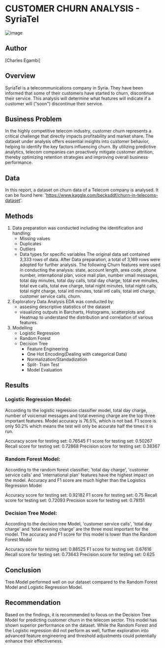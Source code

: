 # CUSTOMER CHURN ANALYSIS - SyriaTel 

![image](https://daxg39y63pxwu.cloudfront.net/images/blog/churn-models/Customer_Churn_Prediction_Models_in_Machine_Learning.png)


## Author

[Charles Egambi]



## Overview

SyriaTel is a telecommunications company in Syria. They have been informed that some of their customers have started to churn, discontinue their service. This analysis will determine what features will indicate if a customer will ("soon") discontinue their service.

## Business Problem

In the highly competitive telecom industry, customer churn represents a critical challenge that directly impacts profitability and market share. The dataset under analysis offers essential insights into customer behavior, helping to identify the key factors influencing churn. By utilizing predictive analytics, telecom companies can proactively mitigate customer attrition, thereby optimizing retention strategies and improving overall business performance.


## Data

In this report, a dataset on churn data of a Telecom company is analysed. It can be found here: 'https://www.kaggle.com/becksddf/churn-in-telecoms-dataset'.

## Methods

1. Data preparation was conducted including the identification and handling:
    - Missing values
    -  Duplicates
    - Outliers
    - Data types for specific variables
The original data set contained 3,333 rows of data. After Data preparation, a total of 3,169 rows were adopted for further analysis. 
The following Churn features were used in conducting the analysis: state, account length, area code, phone number, international plan, voice mail plan, number vmail messages, total day minutes, total day calls, total day charge, total eve minutes, total eve calls, total eve charge, total night minutes, total night calls, total night charge, total intl minutes, total intl calls, total intl charge, customer service calls, churn.
2. Exploratory Data Analysis
 EDA was conducted  by:
    -  assesing descriptive statistics of the dataset
    - visualizing outputs in Barcharts, Histograms, scatterplots and Heatmap to understand the distribution and correlation of various features.
3. Modelling
   - Logistic Regression
   - Random Forest
   - Decision Tree
     - Feature Engineering
     - One Hot Encoding(Dealing with categorical Data)
     - Normalization/Standadization
     - Split- Train Test
     - Model Evaluation

## Results


### Logistic Regression Model:

According to the logistic regression classifier model, total day charge, number of voicemail messages and total evening charge are the top three important features.
Model accuracy is 76.5%, which is not bad. F1 score is only 50.2% which means the test will only be accurate half the times it is run.

Accuracy score for testing set:  0.76545
F1 score for testing set:  0.50267
Recall score for testing set:  0.72868
Precision score for testing set:  0.38367

### Random Forest Model:

According to the random forest classifier; 'total day charge', 'customer service calls' and 'international plan' features have the highest impact on the model.
Accuracy and F1 score are much higher than the Logistics Regression Model

Accuracy score for testing set:  0.92182
F1 score for testing set:  0.75
Recall score for testing set:  0.72093
Precision score for testing set:  0.78151

### Decision Tree Model:

According to the decision tree Model, 'customer service calls', 'total day charge' and 'total evening charge' are the three most important for the model.
The accuracy and F1 score for this model is lower than the Random Forest Model

Accuracy score for testing set:  0.88525
F1 score for testing set:  0.67616
Recall score for testing set:  0.73643
Precision score for testing set:  0.625

## Conclusion

Tree Model performed well on our dataset compared to the Random Forest Model and Logistic Regression Model.

## Recommendation

Based on the findings, it is recommended to focus on the Decision Tree Model for predicting customer churn in the telecom sector. This model has shown superior performance on the dataset. While the Random Forest and the Logistic regression did not perform as well, further exploration into advanced feature engineering and threshold adjustments could potentially enhance their effectiveness.